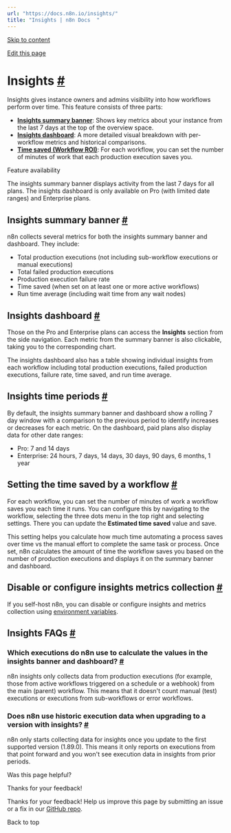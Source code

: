 ```yaml
---
url: "https://docs.n8n.io/insights/"
title: "Insights | n8n Docs  "
---
```


[Skip to content](https://docs.n8n.io/insights/#insights)

[Edit this page](https://github.com/n8n-io/n8n-docs/edit/main/docs/insights.md "Edit this page")

# Insights [\#](https://docs.n8n.io/insights/\#insights "Permanent link")

Insights gives instance owners and admins visibility into how workflows perform over time. This feature consists of three parts:

- [**Insights summary banner**](https://docs.n8n.io/insights/#insights-summary-banner): Shows key metrics about your instance from the last 7 days at the top of the overview space.
- [**Insights dashboard**](https://docs.n8n.io/insights/#insights-dashboard): A more detailed visual breakdown with per-workflow metrics and historical comparisons.
- [**Time saved (Workflow ROI)**](https://docs.n8n.io/insights/#setting-the-time-saved-by-a-workflow): For each workflow, you can set the number of minutes of work that each production execution saves you.

Feature availability

The insights summary banner displays activity from the last 7 days for all plans. The insights dashboard is only available on Pro (with limited date ranges) and Enterprise plans.

## Insights summary banner [\#](https://docs.n8n.io/insights/\#insights-summary-banner "Permanent link")

n8n collects several metrics for both the insights summary banner and dashboard. They include:

- Total production executions (not including sub-workflow executions or manual executions)
- Total failed production executions
- Production execution failure rate
- Time saved (when set on at least one or more active workflows)
- Run time average (including wait time from any wait nodes)

## Insights dashboard [\#](https://docs.n8n.io/insights/\#insights-dashboard "Permanent link")

Those on the Pro and Enterprise plans can access the **Insights** section from the side navigation. Each metric from the summary banner is also clickable, taking you to the corresponding chart.

The insights dashboard also has a table showing individual insights from each workflow including total production executions, failed production executions, failure rate, time saved, and run time average.

## Insights time periods [\#](https://docs.n8n.io/insights/\#insights-time-periods "Permanent link")

By default, the insights summary banner and dashboard show a rolling 7 day window with a comparison to the previous period to identify increases or decreases for each metric. On the dashboard, paid plans also display data for other date ranges:

- Pro: 7 and 14 days
- Enterprise: 24 hours, 7 days, 14 days, 30 days, 90 days, 6 months, 1 year

## Setting the time saved by a workflow [\#](https://docs.n8n.io/insights/\#setting-the-time-saved-by-a-workflow "Permanent link")

For each workflow, you can set the number of minutes of work a workflow saves you each time it runs. You can configure this by navigating to the workflow, selecting the three dots menu in the top right and selecting settings. There you can update the **Estimated time saved** value and save.

This setting helps you calculate how much time automating a process saves over time vs the manual effort to complete the same task or process. Once set, n8n calculates the amount of time the workflow saves you based on the number of production executions and displays it on the summary banner and dashboard.

## Disable or configure insights metrics collection [\#](https://docs.n8n.io/insights/\#disable-or-configure-insights-metrics-collection "Permanent link")

If you self-host n8n, you can disable or configure insights and metrics collection using [environment variables](https://docs.n8n.io/hosting/configuration/environment-variables/insights/).

## Insights FAQs [\#](https://docs.n8n.io/insights/\#insights-faqs "Permanent link")

### Which executions do n8n use to calculate the values in the insights banner and dashboard? [\#](https://docs.n8n.io/insights/\#which-executions-do-n8n-use-to-calculate-the-values-in-the-insights-banner-and-dashboard "Permanent link")

n8n insights only collects data from production executions (for example, those from active workflows triggered on a schedule or a webhook) from the main (parent) workflow. This means that it doesn't count manual (test) executions or executions from sub-workflows or error workflows.

### Does n8n use historic execution data when upgrading to a version with insights? [\#](https://docs.n8n.io/insights/\#does-n8n-use-historic-execution-data-when-upgrading-to-a-version-with-insights "Permanent link")

n8n only starts collecting data for insights once you update to the first supported version (1.89.0). This means it only reports on executions from that point forward and you won't see execution data in insights from prior periods.

Was this page helpful?






Thanks for your feedback!






Thanks for your feedback! Help us improve this page by submitting an issue or a fix in our [GitHub repo](https://github.com/n8n-io/n8n-docs).


Back to top